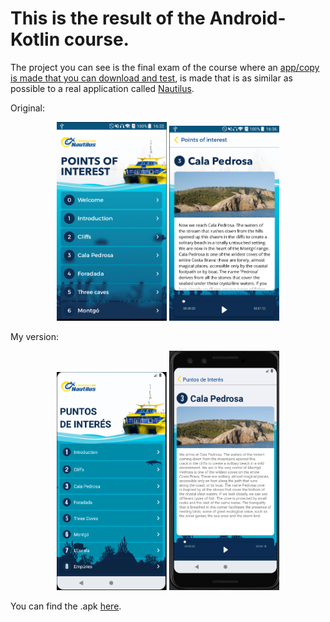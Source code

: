 <h1>This is the result of the Android-Kotlin course.</h1>

The project you can see is the final exam of the course where an <a href="https://github.com/ChrisGalHur/kotlin_advanced/raw/main/assets/app-debug.apk" target="_blank">app/copy is made that you can download and test</a>, is made that is as similar as possible to a real application called <a href="https://play.google.com/store/search?q=La%20aventura%20del%20nautilus&c=apps&hl=es" target="_blank">Nautilus</a>.

Original:

<p align="center">
    <img src="assets/Kotlin_advanced_original1.png" alt="Imagen Original" width="35%">
    <img src="assets/Kotlin_advanced_original2.png" alt="Imagen Original" width="35%">
</p>
My version:
<p align="center">
  <img src="assets/Kotlin_advanced_my_version1.png" alt="Imagen Original" width="35%">
  <img src="assets/Kotlin_advanced_my_version2.png" alt="Imagen Original" width="35%">
</p>

You can find the .apk <a href="" target="_blank">here</a>.
